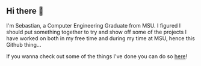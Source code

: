## Hi there 👋

<!--
**spaenles/spaenles** is a ✨ _special_ ✨ repository because its `README.md` (this file) appears on your GitHub profile.

Here are some ideas to get you started:

- 🔭 I’m currently working on ...
- 🌱 I’m currently learning ...
- 👯 I’m looking to collaborate on ...
- 🤔 I’m looking for help with ...
- 💬 Ask me about ...
- 📫 How to reach me: ...
- 😄 Pronouns: ...
- ⚡ Fun fact: ...
-->

I'm Sebastian, a Computer Engineering Graduate from MSU. I figured I should put something together to try and show off some of the projects I have worked on both in my free time and during my time at MSU, hence this Github thing...

If you wanna check out some of the things I've done you can do so [here](index.md)!
